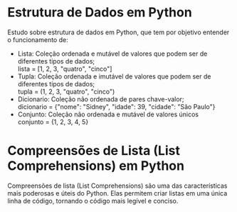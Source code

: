 # Estrutura de Dados em Python

Estudo sobre estrutura de dados em Python, que tem por objetivo entender o funcionamento de:
- Lista: Coleção ordenada e mutável de valores que podem ser de diferentes tipos de dados;  
    lista = [1, 2, 3, "quatro", "cinco"]
- Tupla: Coleção ordenada e imutável de valores que podem ser de diferentes tipos de dados;  
    tupla = (1, 2, 3, "quatro", "cinco")
- Dicionario: Coleção não ordenada de pares chave-valor;  
    dicionario = {"nome": "Sidney", "idade": 39, "cidade": "São Paulo"}  
- Conjunto: Coleção não ordenada e mutável de valores únicos  
    conjunto = {1, 2, 3, 4, 5}


 # Compreensões de Lista (List Comprehensions) em Python
 
 Compreensões de lista (List Comprehensions) são uma das características mais poderosas e úteis do Python. Elas permitem criar listas em uma única linha de código, 
 tornando o código mais legível e conciso.
